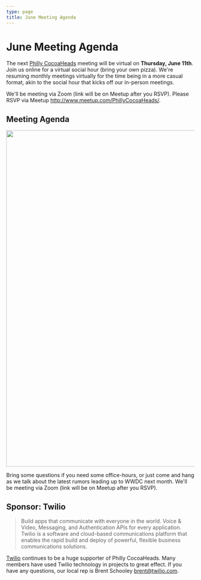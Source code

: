 ```yaml
---
type: page
title: June Meeting Agenda
---
```


# June Meeting Agenda

The next [Philly CocoaHeads][PC] meeting will be virtual on **Thursday, June 11th**. Join us online for a virtual social hour (bring your own pizza). We're resuming monthly meetings virtually for the time being in a more casual format, akin to the social hour that kicks off our in-person meetings. 

[PC]:http://phillycocoa.org

We'll be meeting via Zoom (link will be on Meetup after you RSVP). Please RSVP via Meetup <http://www.meetup.com/PhillyCocoaHeads/>. 


## Meeting Agenda

<p><img src="/images/agenda.png" width="900px"/></p>

Bring some questions if you need some office-hours, or just come and hang as we talk about the latest rumors leading up to WWDC next month.
We'll be meeting via Zoom (link will be on Meetup after you RSVP).

## Sponsor: Twilio

> Build apps that communicate with everyone in the world. Voice & Video, Messaging, and Authentication APIs for every application. Twilio is a software and cloud-based communications platform that enables the rapid build and deploy of powerful, flexible business communications solutions.

[Twilio](http://www.twilio.com) continues to be a huge supporter of Philly CocoaHeads. Many members have used Twilio technology in projects to great effect. If you have any questions, our local rep is Brent Schooley <brent@twilio.com>.
